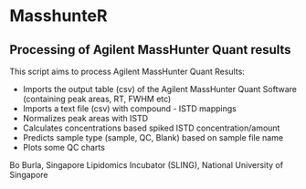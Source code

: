 # MasshunteR

Processing of Agilent MassHunter Quant results
--------------------------------------------------------

This script aims to process Agilent MassHunter Quant Results:
- Imports the output table (csv) of the Agilent MassHunter Quant Software  (containing peak areas, RT, FWHM etc)
- Imports a text file (csv) with compound - ISTD mappings
- Normalizes peak areas with ISTD  
- Calculates concentrations based spiked ISTD concentration/amount
- Predicts sample type (sample, QC, Blank) based on sample file name   
- Plots some QC charts
 

Bo Burla, Singapore Lipidomics Incubator (SLING), National University of Singapore
